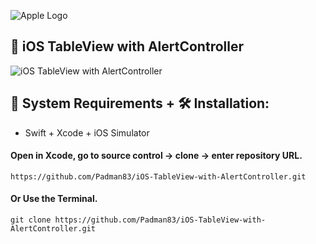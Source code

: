![Apple Logo](https://user-images.githubusercontent.com/45048950/73131198-bca1e580-4041-11ea-8f8d-ebfd844f0e64.png) 

## 📱 iOS TableView with AlertController

![iOS TableView with AlertController](https://user-images.githubusercontent.com/45048950/75095266-0264b600-55ce-11ea-9eed-1bed0ca817e1.gif)

## 🧰 System Requirements + 🛠️ Installation:

* Swift + Xcode + iOS Simulator 

#### Open in Xcode, go to source control -> clone -> enter repository URL.

```
https://github.com/Padman83/iOS-TableView-with-AlertController.git
```

#### Or Use the Terminal.

```
git clone https://github.com/Padman83/iOS-TableView-with-AlertController.git
```
